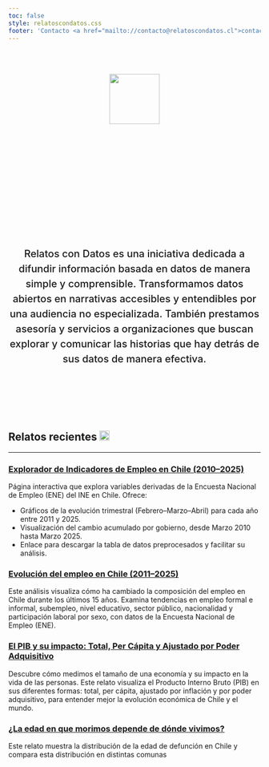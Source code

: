 ```yaml
---
toc: false
style: relatoscondatos.css
footer: 'Contacto <a href="mailto://contacto@relatoscondatos.cl">contacto@relatoscondatos.cl</a>'
---
```


<div class="hero">
  <div><img src="./relatoscondatos.png" width="100px"></div>
  <h1>Relatos con datos</h1>
  <h2>Relatos con Datos es una iniciativa dedicada a difundir información basada en datos de manera simple y comprensible. Transformamos datos abiertos en narrativas accesibles y entendibles por una audiencia no especializada. También prestamos asesoría y servicios a organizaciones que buscan explorar y comunicar las historias que hay detrás de sus datos de manera efectiva.</h2>
</div>


## Relatos recientes <img src="./relatoscondatos.png" height="20px">  
---
### [Explorador de Indicadores de Empleo en Chile (2010–2025)](https://www.relatoscondatos.cl/datos-empleo)
Página interactiva que explora variables derivadas de la Encuesta Nacional de Empleo (ENE) del INE en Chile. Ofrece:
* Gráficos de la evolución trimestral (Febrero–Marzo–Abril) para cada año entre 2011 y 2025.
* Visualización del cambio acumulado por gobierno, desde Marzo 2010 hasta Marzo 2025.
* Enlace para descargar la tabla de datos preprocesados y facilitar su análisis.

### [Evolución del empleo en Chile (2011–2025)](https://www.relatoscondatos.cl/empleo_agentic)
Este análisis visualiza cómo ha cambiado la composición del empleo en Chile durante los últimos 15 años. Examina tendencias en empleo formal e informal, subempleo, nivel educativo, sector público, nacionalidad y participación laboral por sexo, con datos de la Encuesta Nacional de Empleo (ENE).

### [El PIB y su impacto: Total, Per Cápita y Ajustado por Poder Adquisitivo](https://www.relatoscondatos.cl/pib-per-capita/)
Descubre cómo medimos el tamaño de una economía y su impacto en la vida de las personas. Este relato visualiza el Producto Interno Bruto (PIB) en sus diferentes formas: total, per cápita, ajustado por inflación y por poder adquisitivo, para entender mejor la evolución económica de Chile y el mundo.

### [¿La edad en que morimos depende de dónde vivimos?](https://www.relatoscondatos.cl/la-edad-en-que-morimos/)
Este relato muestra la distribución de la edad de defunción en Chile y compara esta distribución en distintas comunas



<style>

.hero {
  display: flex;
  flex-direction: column;
  align-items: center;
  font-family: var(--sans-serif);
  margin: 4rem 0 8rem;
  text-wrap: balance;
  text-align: center;
}

.hero h1 {
  margin: 1rem 0;
  padding: 1rem 0;
  max-width: none;
  font-size: 14vw;
  font-weight: 900;
  line-height: 1;
  background: linear-gradient(30deg, var(--theme-foreground-focus), currentColor);
  -webkit-background-clip: text;
  -webkit-text-fill-color: transparent;
  background-clip: text;
}

.hero h2 {
  margin: 0;
  max-width: 34em;
  font-size: 20px;
  font-style: initial;
  font-weight: 500;
  line-height: 1.5;
  color: var(--theme-foreground-muted);
}

@media (min-width: 640px) {
  .hero h1 {
    font-size: 90px;
  }
}

</style>
